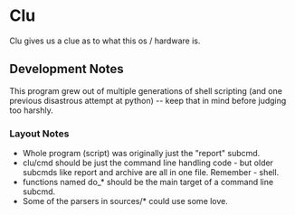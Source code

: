 # Clu

Clu gives us a clue as to what this os / hardware is.

## Development Notes

This program grew out of multiple generations of shell scripting (and one previous disastrous attempt at python) -- keep that in mind
before judging too harshly.

### Layout Notes

- Whole program (script) was originally just the "report" subcmd.
- clu/cmd should be just the command line handling code  - but older subcmds like report and archive are all in one file. Remember - shell.
- functions named do_* should be the main target of a command line subcmd.
- Some of the parsers in sources/* could use some love.
